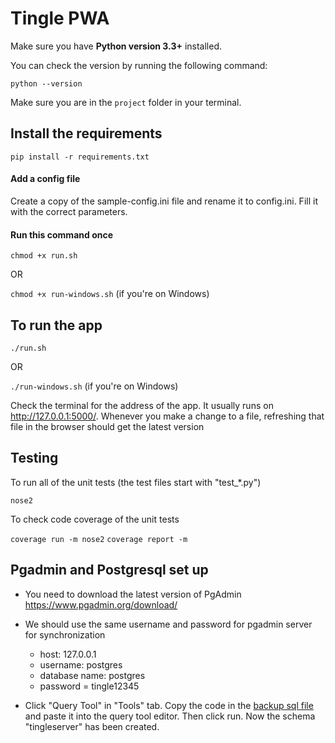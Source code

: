 # Tingle PWA

Make sure you have **Python version 3.3+** installed.

You can check the version by running the following command:

`python --version`

Make sure you are in the `project` folder in your terminal.

## Install the requirements

`pip install -r requirements.txt`

#### Add a config file

Create a copy of the sample-config.ini file and rename it to config.ini.
Fill it with the correct parameters.

#### Run this command once

`chmod +x run.sh`

OR

`chmod +x run-windows.sh` (if you're on Windows)

## To run the app

`./run.sh`

OR

`./run-windows.sh` (if you're on Windows)

Check the terminal for the address of the app. It usually runs on <http://127.0.0.1:5000/>.
Whenever you make a change to a file, refreshing that file in the browser should get the latest version

## Testing

To run all of the unit tests (the test files start with "test\_\*.py")

`nose2`

To check code coverage of the unit tests

`coverage run -m nose2`
`coverage report -m`

## Pgadmin and Postgresql set up

- You need to download the latest version of PgAdmin <https://www.pgadmin.org/download/>

- We should use the same username and password for pgadmin server for synchronization

  - host: 127.0.0.1
  - username: postgres
  - database name: postgres
  - password = tingle12345

- Click "Query Tool" in "Tools" tab. Copy the code in the [backup sql file](project\database\backup_schema.sql) and paste it into the query tool editor. Then click run. Now the schema "tingleserver" has been created.
